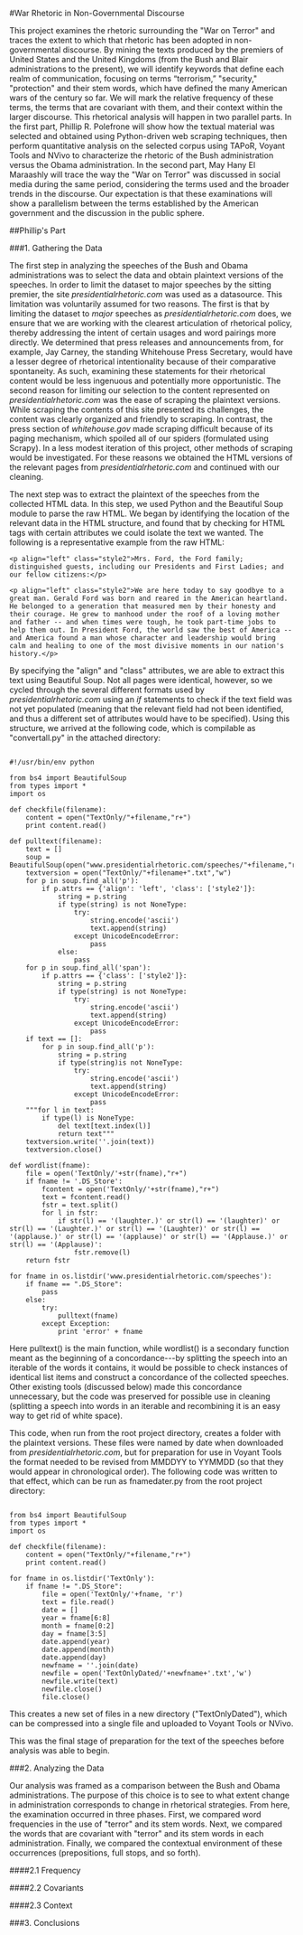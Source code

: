 #War Rhetoric in Non-Governmental Discourse

This project examines the rhetoric surrounding the "War on Terror" and traces the extent to which that rhetoric has been adopted in non-governmental discourse. By mining the texts produced by the premiers of United States and the United Kingdoms (from the Bush and Blair administrations to the present), we will identify keywords that define each realm of communication, focusing on terms “terrorism,” "security," "protection" and their stem words, which have defined the many American wars of the century so far. We will mark the relative frequency of these terms, the terms that are covariant with them, and their context within the larger discourse. This rhetorical analysis will happen in two parallel parts. In the first part, Phillip R. Polefrone will show how the textual material was selected and obtained using Python-driven web scraping techniques, then perform quantitative analysis on the selected corpus using TAPoR, Voyant Tools and NVivo to characterize the rhetoric of the Bush administration versus the Obama administration. In the second part, May Hany El Maraashly will trace the way the "War on Terror" was discussed in social media during the same period, considering the terms used and the broader trends in the discourse. Our expectation is that these examinations will show a parallelism between the terms established by the American government and the discussion in the public sphere.

##Phillip's Part

###1. Gathering the Data

The first step in analyzing the speeches of the Bush and Obama administrations was to select the data and obtain plaintext versions of the speeches. In order to limit the dataset to major speeches by the sitting premier, the site *presidentialrhetoric.com* was used as a datasource. This limitation was voluntarily assumed for two reasons. The first is that by limiting the dataset to *major* speeches as *presidentialrhetoric.com* does, we ensure that we are working with the clearest articulation of rhetorical policy, thereby addressing the intent of certain usages and word pairings more directly. We determined that press releases and announcements from, for example, Jay Carney, the standing Whitehouse Press Secretary, would have a lesser degree of rhetorical intentionality because of their comparative spontaneity. As such, examining these statements for their rhetorical content would be less ingenuous and potentially more opportunistic. The second reason for limiting our selection to the content represented on *presidentialrhetoric.com* was the ease of scraping the plaintext versions. While scraping the contents of this site presented its challenges, the content was clearly organized and friendly to scraping. In contrast, the press section of *whitehouse.gov* made scraping difficult because of its paging mechanism, which spoiled all of our spiders (formulated using Scrapy). In a less modest iteration of this project, other methods of scraping would be investigated. For these reasons we obtained the HTML versions of the relevant pages from *presidentialrhetoric.com* and continued with our cleaning.

The next step was to extract the plaintext of the speeches from the collected HTML data. In this step, we used Python and the Beautiful Soup module to parse the raw HTML. We began by identifying the location of the relevant data in the HTML structure, and found that by checking for HTML tags with certain attributes we could isolate the text we wanted. The following is a representative example from the raw HTML:

`````
<p align="left" class="style2">Mrs. Ford, the Ford family; distinguished guests, including our Presidents and First Ladies; and our fellow citizens:</p>

<p align="left" class="style2">We are here today to say goodbye to a great man. Gerald Ford was born and reared in the American heartland. He belonged to a generation that measured men by their honesty and their courage. He grew to manhood under the roof of a loving mother and father -- and when times were tough, he took part-time jobs to help them out. In President Ford, the world saw the best of America -- and America found a man whose character and leadership would bring calm and healing to one of the most divisive moments in our nation's history.</p>
`````

By specifying the "align" and "class" attributes, we are able to extract this text using Beautiful Soup. Not all pages were identical, however, so we cycled through the several different formats used by *presidentialrhetoric.com* using an *if* statements to check if the text field was not yet populated (meaning that the relevant field had not been identified, and thus a different set of attributes would have to be specified). Using this structure, we arrived at the following code, which is compilable as "convertall.py" in the attached directory:

<pre><code>
#!/usr/bin/env python

from bs4 import BeautifulSoup
from types import *
import os

def checkfile(filename):
    content = open("TextOnly/"+filename,"r+")
    print content.read()

def pulltext(filename):    
    text = []
    soup = BeautifulSoup(open("www.presidentialrhetoric.com/speeches/"+filename,"r"))
    textversion = open("TextOnly/"+filename+".txt","w")
    for p in soup.find_all('p'):
        if p.attrs == {'align': 'left', 'class': ['style2']}:
            string = p.string
            if type(string) is not NoneType:
                try:
                    string.encode('ascii')
                    text.append(string)
                except UnicodeEncodeError:
                    pass
            else:
                pass
    for p in soup.find_all('span'):
        if p.attrs == {'class': ['style2']}:
            string = p.string
            if type(string) is not NoneType:
                try:
                    string.encode('ascii')
                    text.append(string)
                except UnicodeEncodeError:
                    pass
    if text == []:
        for p in soup.find_all('p'):
            string = p.string
            if type(string)is not NoneType:
                try:
                    string.encode('ascii')
                    text.append(string)
                except UnicodeEncodeError:
                    pass
    """for l in text:
        if type(l) is NoneType:
            del text[text.index(l)]
            return text"""
    textversion.write(''.join(text))
    textversion.close()

def wordlist(fname):
    file = open('TextOnly/'+str(fname),"r+")
    if fname != '.DS_Store':
        fcontent = open('TextOnly/'+str(fname),"r+")
        text = fcontent.read()
        fstr = text.split()
        for l in fstr:
            if str(l) == '(laughter.)' or str(l) == '(laughter)' or str(l) == '(Laughter.)' or str(l) == '(Laughter)' or str(l) == '(applause.)' or str(l) == '(applause)' or str(l) == '(Applause.)' or str(l) == '(Applause)':
                fstr.remove(l)
    return fstr

for fname in os.listdir('www.presidentialrhetoric.com/speeches'):
    if fname == ".DS_Store":
        pass
    else:
        try:
            pulltext(fname)
        except Exception:
            print 'error' + fname
</code></pre>

Here pulltext() is the main function, while wordlist() is a secondary function meant as the beginning of a concordance---by splitting the speech into an iterable of the words it contains, it would be possible to check instances of identical list items and construct a concordance of the collected speeches. Other existing tools (discussed below) made this concordance unnecessary, but the code was preserved for possible use in cleaning (splitting a speech into words in an iterable and recombining it is an easy way to get rid of white space). 

This code, when run from the root project directory, creates a folder with the plaintext versions. These files were named by date when downloaded from *presidentialrhetoric.com*, but for preparation for use in Voyant Tools the format needed to be revised from MMDDYY to YYMMDD (so that they would appear in chronological order). The following code was written to that effect, which can be run as fnamedater.py from the root project directory:

<pre><code>
from bs4 import BeautifulSoup
from types import *
import os

def checkfile(filename):
    content = open("TextOnly/"+filename,"r+")
    print content.read()
    
for fname in os.listdir('TextOnly'):
    if fname != ".DS_Store":
        file = open('TextOnly/'+fname, 'r')
        text = file.read()
        date = []
        year = fname[6:8]
        month = fname[0:2]
        day = fname[3:5]
        date.append(year)
        date.append(month)
        date.append(day)
        newfname = ''.join(date)
        newfile = open('TextOnlyDated/'+newfname+'.txt','w')
        newfile.write(text)
        newfile.close()
        file.close()
</code></pre>

This creates a new set of files in a new directory ("TextOnlyDated"), which can be compressed into a single file and uploaded to Voyant Tools or NVivo. 

This was the final stage of preparation for the text of the speeches before analysis was able to begin.

###2. Analyzing the Data

Our analysis was framed as a comparison between the Bush and Obama administrations. The purpose of this choice is to see to what extent change in administration corresponds to change in rhetorical strategies. From here, the examination occurred in three phases. First, we compared word frequencies in the use of "terror" and its stem words. Next, we compared the words that are covariant with "terror" and its stem words in each administration. Finally, we compared the contextual environment of these occurrences (prepositions, full stops, and so forth).

####2.1 Frequency

####2.2 Covariants

####2.3 Context

###3. Conclusions


 
